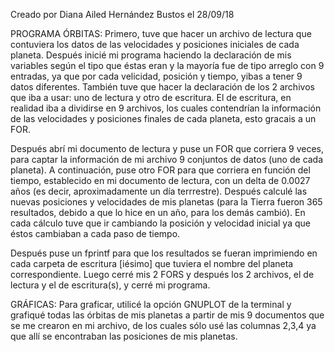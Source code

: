 Creado por Diana Ailed Hernández Bustos el 28/09/18

PROGRAMA ÓRBITAS:
Primero, tuve que hacer un archivo de lectura que contuviera los datos de las velocidades y posiciones iniciales de cada planeta. Después inicié mi programa haciendo la declaración de mis variables según el tipo que éstas eran y la mayoría fue de tipo arreglo con 9 entradas, ya que por cada velicidad, posición y tiempo, yibas a tener 9 datos diferentes. También tuve que hacer la declaración de los 2 archivos que iba a usar: uno de lectura y otro de escritura. El de escritura, en realidad iba a dividirse en 9 archivos, los cuales contendrían la información de las velocidades y posiciones finales de cada planeta, esto gracais a un FOR. 

Después abrí mi documento de lectura y puse un FOR que corriera 9 veces, para captar la información de mi archivo 9 conjuntos de datos (uno de cada planeta). A continuación, puse otro FOR para que corriera en función del tiempo, establecido en mi documento de lectura, con un delta de 0.0027 años (es decir, aproximadamente un día terrrestre). Después calculé las nuevas posiciones y velocidades de mis planetas (para la Tierra fueron 365 resultados, debido a que lo hice en un año, para los demás cambió). En cada cálculo tuve que ir cambiando la posición y velocidad inicial ya que éstos cambiaban a cada paso de tiempo. 

Después puse un fprintf para que los resultados se fueran imprimiendo en cada carpeta de escritura [iésimo] que tuviera el nombre del planeta correspondiente. Luego cerré mis 2 FORS y después los 2 archivos, el de lectura y el de escritura(s), y cerré mi programa.

GRÁFICAS:
Para graficar, utilicé la opción GNUPLOT de la terminal y grafiqué todas las órbitas de mis planetas a partir de mis 9 documentos que se me crearon en mi archivo, de los cuales sólo usé las columnas 2,3,4 ya que allí se encontraban las posiciones de mis planetas.
 
